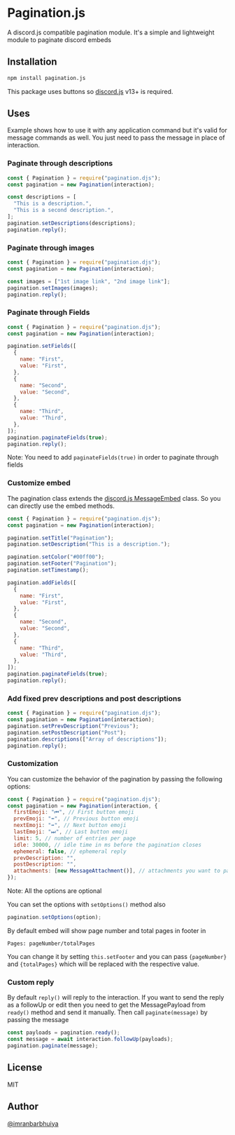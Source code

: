 # Pagination.js

A discord.js compatible pagination module.
It's a simple and lightweight module to paginate discord embeds

## Installation

```bash
npm install pagination.js
```

This package uses buttons so [discord.js](https://discord.js.org) v13+ is required.

## Uses

Example shows how to use it with any application command but it's valid for message commands as well. You just need to pass the message in place of interaction.

### Paginate through descriptions

```js
const { Pagination } = require("pagination.djs");
const pagination = new Pagination(interaction);

const descriptions = [
  "This is a description.",
  "This is a second description.",
];
pagination.setDescriptions(descriptions);
pagination.reply();
```

### Paginate through images

```js
const { Pagination } = require("pagination.djs");
const pagination = new Pagination(interaction);

const images = ["1st image link", "2nd image link"];
pagination.setImages(images);
pagination.reply();
```

### Paginate through Fields

```js
const { Pagination } = require("pagination.djs");
const pagination = new Pagination(interaction);

pagination.setFields([
  {
    name: "First",
    value: "First",
  },
  {
    name: "Second",
    value: "Second",
  },
  {
    name: "Third",
    value: "Third",
  },
]);
pagination.paginateFields(true);
pagination.reply();
```

Note: You need to add `paginateFields(true)` in order to paginate through fields

### Customize embed

The pagination class extends the [discord.js MessageEmbed](https://discord.js.org/#/docs/main/stable/class/MessageEmbed) class. So you can directly use the embed methods.

```js
const { Pagination } = require("pagination.djs");
const pagination = new Pagination(interaction);

pagination.setTitle("Pagination");
pagination.setDescription("This is a description.");

pagination.setColor("#00ff00");
pagination.setFooter("Pagination");
pagination.setTimestamp();

pagination.addFields([
  {
    name: "First",
    value: "First",
  },
  {
    name: "Second",
    value: "Second",
  },
  {
    name: "Third",
    value: "Third",
  },
]);
pagination.paginateFields(true);
pagination.reply();
```

### Add fixed prev descriptions and post descriptions

```js
const { Pagination } = require("pagination.djs");
const pagination = new Pagination(interaction);
pagination.setPrevDescription("Previous");
pagination.setPostDescription("Post");
pagination.descriptions(["Array of descriptions"]);
pagination.reply();
```

### Customization

You can customize the behavior of the pagination by passing the following options:

```js
const { Pagination } = require("pagination.djs");
const pagination = new Pagination(interaction, {
  firstEmoji: "⏮", // First button emoji
  prevEmoji: "⬅️", // Previous button emoji
  nextEmoji: "➡️", // Next button emoji
  lastEmoji: "⏭", // Last button emoji
  limit: 5, // number of entries per page
  idle: 30000, // idle time in ms before the pagination closes
  ephemeral: false, // ephemeral reply
  prevDescription: "",
  postDescription: "",
  attachments: [new MessageAttachment()], // attachments you want to pass with the embed
});
```

Note: All the options are optional

You can set the options with `setOptions()` method also

```js
pagination.setOptions(option);
```

By default embed will show page number and total pages in footer in

`Pages: pageNumber/totalPages`

You can change it by setting `this.setFooter` and you can pass `{pageNumber}` and `{totalPages}` which will be replaced with the respective value.

### Custom reply

By default `reply()` will reply to the interaction. If you want to send the reply as a followUp or edit then you need to get the MessagePayload from `ready()` method and send it manually. Then call `paginate(message)` by passing the message

```js
const payloads = pagination.ready();
const message = await interaction.followUp(payloads);
pagination.paginate(message);
```

## License

MIT

## Author

[@imranbarbhuiya](https://github.com/imranbarbhuiya)
